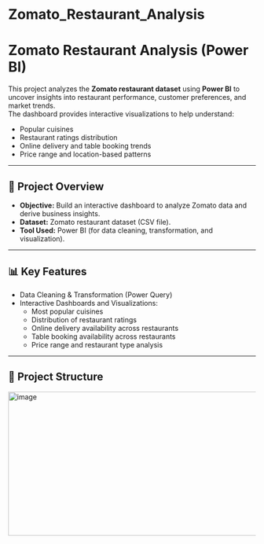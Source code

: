 # Zomato_Restaurant_Analysis

# Zomato Restaurant Analysis (Power BI)

This project analyzes the **Zomato restaurant dataset** using **Power BI** to uncover insights into restaurant performance, customer preferences, and market trends.  
The dashboard provides interactive visualizations to help understand:
- Popular cuisines
- Restaurant ratings distribution
- Online delivery and table booking trends
- Price range and location-based patterns

---

## 📌 Project Overview
- **Objective:** Build an interactive dashboard to analyze Zomato data and derive business insights.
- **Dataset:** Zomato restaurant dataset (CSV file).
- **Tool Used:** Power BI (for data cleaning, transformation, and visualization).

---

## 📊 Key Features
- Data Cleaning & Transformation (Power Query)  
- Interactive Dashboards and Visualizations:
  - Most popular cuisines  
  - Distribution of restaurant ratings  
  - Online delivery availability across restaurants  
  - Table booking availability across restaurants  
  - Price range and restaurant type analysis  

---

## 📁 Project Structure


<img width="511" height="293" alt="image" src="https://github.com/user-attachments/assets/c4c59936-1b18-4b41-94a6-df8539752a47" />
